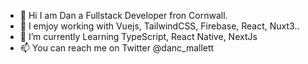 - 👋 Hi I am Dan a Fullstack Developer fron Cornwall.
- 👀 I emjoy working with Vuejs, TailwindCSS, Firebase, React, Nuxt3..
- 🌱 I’m currently Learning TypeScript, React Native, NextJs
- 📫 You can reach me on Twitter @danc_mallett

<!---
dcmallett/dcmallett is a ✨ special ✨ repository because its `README.md` (this file) appears on your GitHub profile.
You can click the Preview link to take a look at your changes.
--->
